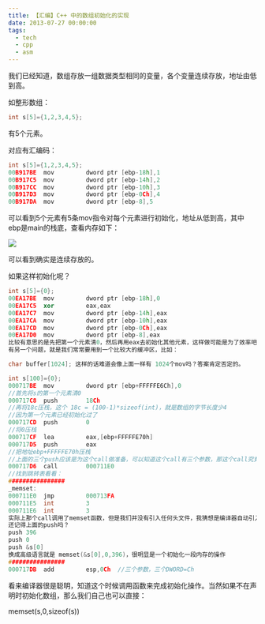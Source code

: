 ```yaml
---
title: 【汇编】C++ 中的数组初始化的实现
date: 2013-07-27 00:00:00
tags:
  - tech
  - cpp
  - asm
---
```


我们已经知道，数组存放一组数据类型相同的变量，各个变量连续存放，地址由低到高。

如整形数组：

```cpp
int s[5]={1,2,3,4,5};
```

有5个元素。

对应有汇编码：

```cpp
int s[5]={1,2,3,4,5};
00B917BE  mov         dword ptr [ebp-18h],1  
00B917C5  mov         dword ptr [ebp-14h],2  
00B917CC  mov         dword ptr [ebp-10h],3  
00B917D3  mov         dword ptr [ebp-0Ch],4  
00B917DA  mov         dword ptr [ebp-8],5
```

可以看到5个元素有5条mov指令对每个元素进行初始化，地址从低到高，其中ebp是main的栈底，查看内存如下：

![](123107_G17V_580940.png)

可以看到确实是连续存放的。

如果这样初始化呢？

```cpp
int s[5]={0};
00EA17BE  mov         dword ptr [ebp-18h],0  
00EA17C5  xor         eax,eax  
00EA17C7  mov         dword ptr [ebp-14h],eax  
00EA17CA  mov         dword ptr [ebp-10h],eax  
00EA17CD  mov         dword ptr [ebp-0Ch],eax  
00EA17D0  mov         dword ptr [ebp-8],eax
比较有意思的是先把第一个元素清0，然后再用eax去初始化其他元素，这样做可能是为了效率吧。
有另一个问题，就是我们常常要用到一个比较大的缓冲区，比如：

char buffer[1024]; 这样的话难道会像上面一样有 1024个mov吗？答案肯定否定的。

int s[100]={0};
000717BE  mov         dword ptr [ebp+FFFFFE6Ch],0  
//首先将s的第一个元素清0
000717C8  push        18Ch  
//再将18c压栈，这个 18c = (100-1)*sizeof(int)，就是数组的字节长度少4
//因为第一个元素已经初始化过了
000717CD  push        0  
//将0压栈
000717CF  lea         eax,[ebp+FFFFFE70h]  
000717D5  push        eax  
//把地址ebp+FFFFFE70h压栈
//上面的三个push应该是为这个call做准备，可以知道这个call有三个参数，那这个call究竟是是什么呢？
000717D6  call        000711E0  
//找到跳转表看看：
################
_memset:
000711E0  jmp         000713FA  
000711E5  int         3  
000711E6  int         3  
实际上那个call调用了memset函数，但是我们并没有引入任何头文件，我猜想是编译器自动引入了string头文件。
还记得上面的push吗？
push 396
push 0
push &s[0]
换成高级语言就是 memset(&s[0],0,396)，很明显是一个初始化一段内存的操作
################
000717DB  add         esp,0Ch  //三个参数，三个DWORD=Ch
```

看来编译器很是聪明，知道这个时候调用函数来完成初始化操作。当然如果不在声明时初始化数组，那么我们自己也可以直接：

memset(s,0,sizeof(s))
